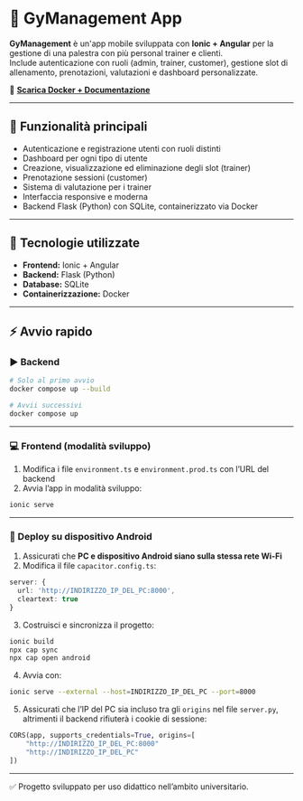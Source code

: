 
# 💪 GyManagement App

**GyManagement** è un'app mobile sviluppata con **Ionic + Angular** per la gestione di una palestra con più personal trainer e clienti.  
Include autenticazione con ruoli (admin, trainer, customer), gestione slot di allenamento, prenotazioni, valutazioni e dashboard personalizzate.

🔗 **[Scarica Docker + Documentazione](https://unipa-my.sharepoint.com/:f:/g/personal/angelo_gulotta01_you_unipa_it/EklnEC5buAhCqPkLD2gkXacBo2bRTA7M9zaBthidqsZGSA?e=FvMYvH)**

---

## 🚀 Funzionalità principali

- Autenticazione e registrazione utenti con ruoli distinti
- Dashboard per ogni tipo di utente
- Creazione, visualizzazione ed eliminazione degli slot (trainer)
- Prenotazione sessioni (customer)
- Sistema di valutazione per i trainer
- Interfaccia responsive e moderna
- Backend Flask (Python) con SQLite, containerizzato via Docker

---

## 🧰 Tecnologie utilizzate

- **Frontend:** Ionic + Angular  
- **Backend:** Flask (Python)  
- **Database:** SQLite  
- **Containerizzazione:** Docker

---

## ⚡ Avvio rapido

### ▶️ Backend

```bash
# Solo al primo avvio
docker compose up --build

# Avvii successivi
docker compose up
```

---

### 💻 Frontend (modalità sviluppo)

1. Modifica i file `environment.ts` e `environment.prod.ts` con l’URL del backend
2. Avvia l’app in modalità sviluppo:

```bash
ionic serve
```

---

### 📱 Deploy su dispositivo Android

1. Assicurati che **PC e dispositivo Android siano sulla stessa rete Wi-Fi**
2. Modifica il file `capacitor.config.ts`:

```ts
server: {
  url: 'http://INDIRIZZO_IP_DEL_PC:8000',
  cleartext: true
}
```

3. Costruisci e sincronizza il progetto:

```bash
ionic build
npx cap sync
npx cap open android
```

4. Avvia con:

```bash
ionic serve --external --host=INDIRIZZO_IP_DEL_PC --port=8000
```

5. Assicurati che l’IP del PC sia incluso tra gli `origins` nel file `server.py`, altrimenti il backend rifiuterà i cookie di sessione:

```python
CORS(app, supports_credentials=True, origins=[
    "http://INDIRIZZO_IP_DEL_PC:8000"
    "http://INDIRIZZO_IP_DEL_PC"
])
```

---

✅ Progetto sviluppato per uso didattico nell’ambito universitario.
```
